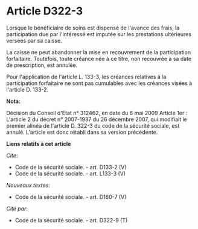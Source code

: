 # Article D322-3

Lorsque le bénéficiaire de soins est dispensé de l'avance des frais, la participation due par l'intéressé est imputée sur les
prestations ultérieures versées par sa caisse. 

La caisse ne peut abandonner la mise en recouvrement de la participation forfaitaire. Toutefois, toute créance née à ce
titre, non recouvrée à sa date de prescription, est annulée. 

Pour l'application de l'article L. 133-3, les créances relatives à la participation forfaitaire ne sont pas cumulables avec
les créances visées à l'article D. 133-2.

**Nota:**

Décision du Conseil d'Etat n° 312462, en date du 6 mai 2009 Article 1er : L'article 2 du décret n° 2007-1937 du 26 décembre
2007, qui modifiait le premier alinéa de l'article D. 322-3 du code de la sécurité sociale, est annulé. L'article est donc
rétabli dans sa version précédente.

**Liens relatifs à cet article**

_Cite_:

  - Code de la sécurité sociale. - art. D133-2 (V)
  - Code de la sécurité sociale. - art. L133-3 (V)

_Nouveaux textes_:

  - Code de la sécurité sociale. - art. D160-7 (V)

_Cité par_:

  - Code de la sécurité sociale. - art. D322-9 (T)
